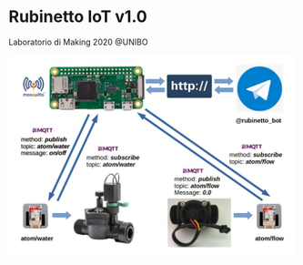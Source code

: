 # Rubinetto IoT v1.0

Laboratorio di Making 2020 @UNIBO

![Alt text](sistema_completo.jpg?raw=true "sistema completo")
